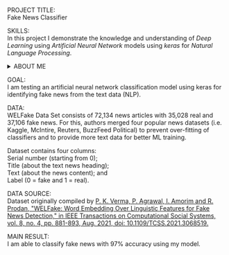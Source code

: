 PROJECT TITLE:<br>
Fake News Classifier

SKILLS:<br>
In this project I demonstrate the knowledge and understanding of *Deep Learning* using *Artificial Neural Network* models using *keras* for *Natural Language Processing*. 

<details>
<summary>ABOUT ME</summary>
I am Arsh Singh, my PhD is in Applied Microeconomics, and I am interested in applied data science.
</details>

GOAL:<br>
I am testing an artificial neural network classification model using keras for identifying fake news from the text data (NLP).

DATA:<br>
WELFake Data Set consists of 72,134 news articles with 35,028 real and 37,106 fake news. For this, authors merged four popular news datasets (i.e. Kaggle, McIntire, Reuters, BuzzFeed Political) to prevent over-fitting of classifiers and to provide more text data for better ML training. <br>

  Dataset contains four columns:<br> 
  Serial number (starting from 0);<br> 
  Title (about the text news heading);<br> 
  Text (about the news content); and <br>
  Label (0 = fake and 1 = real).<br>


DATA SOURCE:<br>
Dataset originally compiled by <a href="https://ieeexplore.ieee.org/document/9395133">P. K. Verma, P. Agrawal, I. Amorim and R. Prodan, "WELFake: Word Embedding Over Linguistic Features for Fake News Detection," in IEEE Transactions on Computational Social Systems, vol. 8, no. 4, pp. 881-893, Aug. 2021, doi: 10.1109/TCSS.2021.3068519.</a>
 

MAIN RESULT:<br>
I am able to classify fake news with 97% accuracy using my model.


